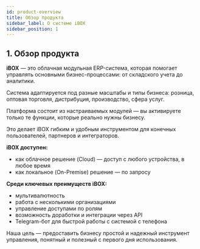 ```yaml
---
id: product-overview
title: Обзор продукта
sidebar_label: О системе iBOX
sidebar_position: 1
---
```


## 1. Обзор продукта
**iBOX** — это облачная модульная ERP-система, которая помогает управлять основными бизнес-процессами: от складского учета до аналитики.

Система адаптируется под разные масштабы и типы бизнеса: розница, оптовая торговля, дистрибуция, производство, сфера услуг.

Платформа состоит из настраиваемых модулей — вы активируете только те функции, которые реально нужны бизнесу. 

Это делает iBOX гибким и удобным инструментом для конечных пользователей, партнеров и интеграторов.

**iBOX доступен:**
- как облачное решение (Cloud) — доступ с любого устройства, в любое время
- как локальное (On-Premise) решение — по запросу


**Среди ключевых преимуществ iBOX:**
- мультивалютность
- работа с несколькими организациями
- управление доступами по ролям
- возможность доработки и интеграции через API
- Telegram-бот для быстрой работы с системой с телефона

Наша цель — предоставить бизнесу простой и надежный инструмент управления, понятный и полезный с первого дня использования. 
